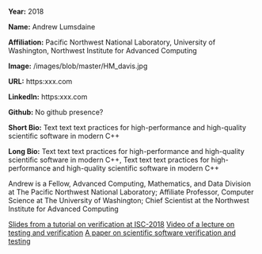 **Year:** 2018

**Name:** Andrew Lumsdaine

**Affiliation:** Pacific Northwest National Laboratory, University of Washington, Northwest Institute for Advanced Computing

**Image:** /images/blob/master/HM_davis.jpg

**URL:** https:xxx.com

**LinkedIn:** https:xxx.com

**Github:** No github presence?

**Short Bio:** Text text text practices for high-performance and high-quality scientific software in modern C++

**Long Bio:** Text text text practices for high-performance and high-quality scientific software in modern C++, Text text text practices for high-performance and high-quality scientific software in modern C++

Andrew is a Fellow, Advanced Computing, Mathematics, and Data Division at The Pacific Northwest National Laboratory; Affiliate Professor, Computer Science at The University of Washington; Chief Scientist at the Northwest Institute for Advanced Computing 

<a href="https://figshare.com/articles/Testing_of_HPC_Scientific_Software-_Part_1/6453017" class="link-row">Slides from a tutorial on verification at ISC-2018</a>
<a href="https://www.youtube.com/watch?v=c3bXqkBgxuI&index=6&list=PLGj2a3KTwhRaRHLBOsXfw_SegaYiDlgiw" class="link-row">Video of a lecture on testing and verification</a>
<a href="https://onlinelibrary.wiley.com/doi/abs/10.1002/spe.2220" class="link-row">A paper on scientific software verification and testing</a>
